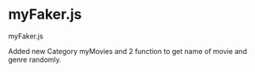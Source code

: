 # myFaker.js
myFaker.js

Added new Category myMovies and 2 function to get name of movie and genre randomly.
